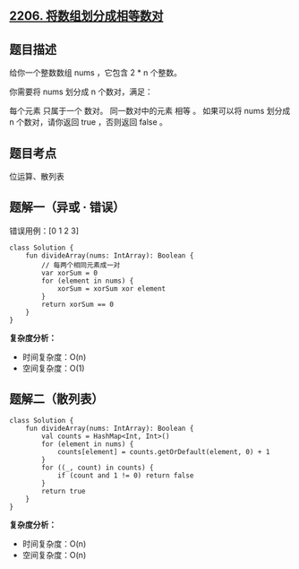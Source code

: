## [2206. 将数组划分成相等数对](https://leetcode.cn/problems/divide-array-into-equal-pairs/)

## 题目描述

给你一个整数数组 nums ，它包含 2 * n 个整数。

你需要将 nums 划分成 n 个数对，满足：

每个元素 只属于一个 数对。
同一数对中的元素 相等 。
如果可以将 nums 划分成 n 个数对，请你返回 true ，否则返回 false 。

## 题目考点

位运算、散列表

## 题解一（异或 · 错误）
 
错误用例：[0 1 2 3]
 
```
class Solution {
    fun divideArray(nums: IntArray): Boolean {
        // 每两个相同元素成一对
        var xorSum = 0
        for (element in nums) {
            xorSum = xorSum xor element
        }
        return xorSum == 0
    }
}
```

**复杂度分析：**

- 时间复杂度：O(n)
- 空间复杂度：O(1) 

## 题解二（散列表）

```
class Solution {
    fun divideArray(nums: IntArray): Boolean {
        val counts = HashMap<Int, Int>()
        for (element in nums) {
            counts[element] = counts.getOrDefault(element, 0) + 1
        }
        for ((_, count) in counts) {
            if (count and 1 != 0) return false
        }
        return true
    }
}
```

**复杂度分析：**

- 时间复杂度：O(n)
- 空间复杂度：O(n) 
